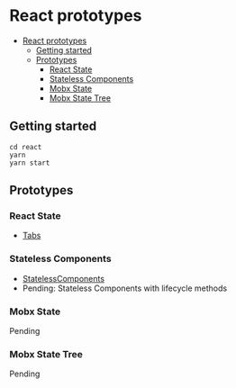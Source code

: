 # React prototypes

- [React prototypes](#react-prototypes)
  - [Getting started](#getting-started)
  - [Prototypes](#prototypes)
    - [React State](#react-state)
    - [Stateless Components](#stateless-components)
    - [Mobx State](#mobx-state)
    - [Mobx State Tree](#mobx-state-tree)

## Getting started

```
cd react
yarn
yarn start
```

## Prototypes

### React State

- [Tabs](./src/reactState/Tabs.tsx)

### Stateless Components

- [StatelessComponents](./src/statelessComponents/StatelessComponents.tsx)
- Pending: Stateless Components with lifecycle methods


### Mobx State

Pending

### Mobx State Tree

Pending
